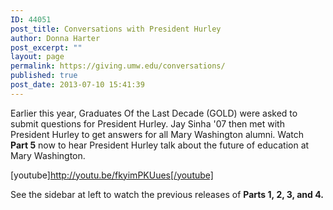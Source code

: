 ```yaml
---
ID: 44051
post_title: Conversations with President Hurley
author: Donna Harter
post_excerpt: ""
layout: page
permalink: https://giving.umw.edu/conversations/
published: true
post_date: 2013-07-10 15:41:39
---
```

Earlier this year, Graduates Of the Last Decade (GOLD) were asked to submit questions for President Hurley. Jay Sinha '07 then met with President Hurley to get answers for all Mary Washington alumni. Watch <strong>Part 5</strong> now to hear President Hurley talk about the future of education at Mary Washington.

[youtube]http://youtu.be/fkyimPKUues[/youtube]

See the sidebar at left to watch the previous releases of <strong>Parts 1, 2, 3, and 4.</strong>

&nbsp;
<div> </div>